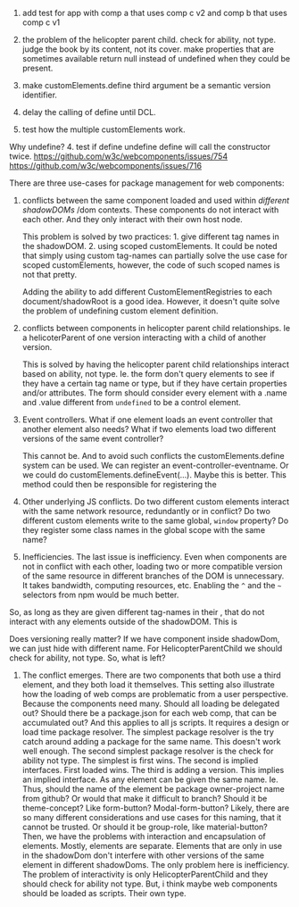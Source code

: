 1. add test for app with comp a that uses comp c v2 and comp b that uses comp c v1
2. the problem of the helicopter parent child. check for ability, not type. judge the book by its content, not its cover. make properties that are sometimes available return null instead of undefined when they could be present.
3. make customElements.define third argument be a semantic version identifier.


5. delay the calling of define until DCL.
6. test how the multiple customElements work.  

Why undefine?
4. test if define undefine define will call the constructor twice.
https://github.com/w3c/webcomponents/issues/754
https://github.com/w3c/webcomponents/issues/716


There are three use-cases for package management for web components:

1. conflicts between the same component loaded and used within *different shadowDOMs* /dom contexts. These components do not interact with each other. And they only interact with their own host node. 

   This problem is solved by two practices: 1. give different tag names in the shadowDOM. 2. using scoped customElements. It could be noted that simply using custom tag-names can partially solve the use case for scoped customElements, however, the code of such scoped names is not that pretty.
   
   Adding the ability to add different CustomElementRegistries to each document/shadowRoot is a good idea. However, it doesn't quite solve the problem of undefining custom element definition.

2. conflicts between components in helicopter parent child relationships. Ie a helicoterParent of one version interacting with a child of another version.
 
   This is solved by having the helicopter parent child relationships interact based on ability, not type. Ie. the form don't query elements to see if they have a certain tag name or type, but if they have certain properties and/or attributes. The form should consider every element with a .name and .value different from `undefined` to be a control element.     

3. Event controllers. What if one element loads an event controller that another element also needs? What if two elements load two different versions of the same event controller?

   This cannot be. And to avoid such conflicts the customElements.define system can be used. We can register an event-controller-eventname. Or we could do customElements.defineEvent(...). Maybe this is better. This method could then be responsible for registering the  

4. Other underlying JS conflicts. Do two different custom elements interact with the same network resource, redundantly or in conflict? Do two different custom elements write to the same global, `window` property? Do they register some class names in the global scope with the same name?

5. Inefficiencies. The last issue is inefficiency. Even when components are not in conflict with each other, loading two or more compatible version of the same resource in different branches of the DOM is unnecessary. It takes bandwidth, computing resources, etc. Enabling the `^` and the `~` selectors from npm would be much better.
    
So, as long as they are given different tag-names in their , that do not interact with any elements outside of the shadowDOM. This is 

Does versioning really matter? If we have component inside shadowDom, we can just hide with different name. For HelicopterParentChild we should check for ability, not type.
So, what is left?
1. The conflict emerges. There are two components that both use a third element, and they both load it themselves.
This setting also illustrate how the loading of web comps are problematic from a user perspective. Because the components need many. Should all loading be delegated out? Should there be a package.json for each web comp, that can be accumulated out? And this applies to all js scripts.
It requires a design or load time package resolver.
The simplest package resolver is the try catch around adding a package for the same name. This doesn't work well enough.
The second simplest package resolver is the check for ability not type.
The simplest is first wins.
The second is implied interfaces.
First loaded wins.
The third is adding a version. This implies an implied interface. As any element can be given the same name. Ie.
Thus, should the name of the element be package owner-project name from github?
Or would that make it difficult to branch?
Should it be theme-concept? Like form-button? Modal-form-button? Likely, there are so many different considerations and use cases for this naming, that it cannot be trusted. Or should it be group-role, like material-button?
Then, we have the problems with interaction and encapsulation of elements. Mostly, elements are separate. Elements that are only in use in the shadowDom don't interfere with other versions of the same element in different shadowDoms. The only problem here is inefficiency.
The problem of interactivity is only HelicopterParentChild and they should check for ability not type.
But, i think maybe web components should be loaded as scripts. Their own type. <Script type="web-comp" src="url" tag="x-y" dependencies="?">.
Because, this script could check if it is necessary to load a new type before the web resource is gotten. This script tag could also do the version check. And this script tag would be the home for any dependency control.
This script tag is basically just adding the ability to load a script using a url instead of a ready class, so to avoid loading a file unless it is necessary.
I need to check the dynamic import.



Semantic versioning arithmetic npm vs github versions.
1. It enables developers to accept minor changes or patches to web components from the web components developers. If you only have fixed versions, then you can't do this. This is important and useful and allow for concurrent development.
2. Semver also enable packages to conform around a shared usecase. This web components don't do. They only have the one name. To fix this, either each shadowDom would need their own customElements.define. Or you would need to add a semantic version to the name of the element: my-comp-1-3-0-rc1
3. So, if app A uses web comp B and web comp C v1, and web comp B uses web comp C v2, how can this conflict be solved when app A registers comp-c (v1) and then web comp B tries to register comp-c (v2)which it doesn't have to, because comp-c is already there, but which is wrong and don't work, because it is v1.




Web components that use other web components should probably lock their names using semver tail names on the tag name.
If the web comps themselves cannot integrate semver when they load components, neither in the url for the js modules, nor in the custom elements define, then there is little point in using npm.
If elements are only nested as isolated entities, then smaller problem. They can be given unique v numbers. But, if two elements can be integrated with each other directly inside a third vontext/app/shadowDom, then we have a problem. However. This is very little the case:
1. Dom elements don't travel between documents. AdoptedCallback is a non use case.
2. Js methods should only run via host node. That means that it is only directly above or below, the shadowDom and the lightdom that use each others api, and they both know the version.
No.. Wait. Its only the HelicopterParentChild relationships that are sensitive to version conflicts.
You have a form parent. And then a button child. And an input text field. But you use button v1 and text v2. Button v1 require form v1 and text v2 require form v2.
Inside a component, the text v2 might interact with form v1.
Or inside an app.
I need to research version management inside js modules hierarchies.



http://nodesource.com/blog/semver-tilde-and-caret/

Ok, the semver 2.0 is the core rules. And then npm adds the ~ and ^ to the mix. I think that any client side package manager simply need to support the npm semver system, and that is good.
The problem is that the npm package manager specifies the dependency at the point of use, not the point of definition.
I must take a break, sorry
The second problem is that the js modules are not versioned. There is no syntax for defining compatibility between two js modules which load the same class. No.. That is not true.. It is possible before the class is registered. And it is very simple to add a static get version() method to the class. Which a customElements could use. So that when you define the tag, you could check the registered class for version name.
Hm.. Adding the static version on the class. And then we could ascribe this static property to classes that don't yet have a version.
What if we generate package.json from the sourcecode of the web components?
Ok, we have a static get version () {return "1.2.3"
Every time customElements.define is called, then a semver query is added.
Scanning the source code can generate a package json file.
F... It is dependency both on the level of the dom and js. I think the js needs to be off the table.
It is unsustainable to have two files for every web component, a js file and a package.json file.
We must have one. But, we can generate package.json from parts of the js file, that is simple.
Package.json would be easier for many today, but it would be far from simpler.
Second, if versions are js static methods, then load time version control is possible.
Having the version number in the source file to communicate intent about functional state is good) and then we just generate a npm file from the single source (of truth) file.
Then the distribution system of npm can be used, as is. But, the version should be added as
Static getter. Then the element can be used in different loading schemes also runtime. But it can be used design time too. It is good. Using the static getters should also be used design time. Static methods are available all the time. They can be hacked runtime, but they are a kind of shared space. They are the designtime space made available runtime.
Todo. Add static get version to the demo. Use this method to assign version to the tag name. Enable this value to be overridden by customElements.define. Set customMethods.define AcceptVersion.